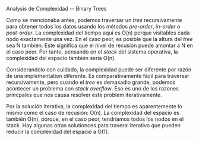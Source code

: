 Analysis de Complexidad -- Binary Trees

Como se mencionaba antes, podemos traversar un _tree_ recursivamente para obtener todos los datos usando los métodos _pre-order_, _in-order_ o _post-order_. La complexidad del tiempo aquí es O(n) porque visitables cada nodo exactamente una vez. En el caso peor, es posible que la altura del _tree_ sea N también. Este significa que el nivel de recusión puede amontar a N en el caso peor. Por tanto, pensando en el _stack_ del sistema operativa, la complexidad del espacio también sería O(n).

Considerandolo con cuidado, la complexidad puede ser diferente por razón de una implementation diferente. Es comparativamente fácil para traversar recursivamente, pero cuando el _tree_ es demasadio grande, podemos acontecer un problema con _stack overflow_. Eso es uno de los razones princpales que nos causa resolver este problem iterativamente.

Por la solución iterativa, la complexidad del tiempo es aparentemente lo mismo como el caso de recusión: O(n). La complexidad del espacio es también O(n), porque, en el caso peor, tendríamos todos los nodos en el stack. Hay algunas otras solutionces para traveral iterativo que pueden reducir la complexidad del espacio a O(1).
